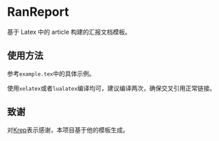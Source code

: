 # RanReport

基于 Latex 中的 article 构建的汇报文档模板。

## 使用方法

参考`example.tex`中的具体示例。

使用`xelatex`或者`lualatex`编译均可，建议编译两次，确保交叉引用正常链接。

## 致谢

对[Krep](https://zhuanlan.zhihu.com/p/618723928)表示感谢，本项目基于他的模板生成。

